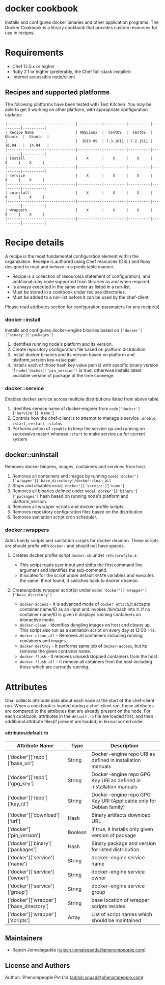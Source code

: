 docker cookbook
===============

Installs and configures docker binaries and other application programs. 
The Docker Cookbook is a library cookbook that provides custom resources for use in recipes.

Requirements
============
* Chef 12.5.x or higher
* Ruby 2.1 or higher (preferably, the Chef full-stack installer)
* Internet accessible node/client 

Recipes and supported platforms
-------------------------------
The following platforms have been tested with Test Kitchen. You may be 
able to get it working on other platform, with appropriate configuration updates
```
|-------------------------------|-----------|----------|----------|----------|----------|
| Recipe Name                   | AWSLinux  |  CentOS  |  CentOS  |  Ubuntu  |  Ubuntu  |
|                               |  2016.09  | 7.3.1611 | 7.2.1511 |  16.04   |  14.04   | 
|-------------------------------|-----------|----------|----------|----------|----------|
| install                       |    X      |    X     |    X     |    X     |    X     |    
|-------------------------------|-----------|----------|----------|----------|----------|
| service                       |    X      |    X     |    X     |    X     |    X     |    
|-------------------------------|-----------|----------|----------|----------|----------|
| uninstall                     |    X      |    X     |    X     |    X     |    X     |    
|-------------------------------|-----------|----------|----------|----------|----------|
| wrappers                      |    X      |    X     |    X     |    X     |    X     |    
|-------------------------------|-----------|----------|----------|----------|----------|

```
Recipe details
==============

A recipe is the most fundamental configuration element within the organization. Receipe is authored using 
Chef resources (DSL) and Ruby designed to read and behave in a predictable manner.

* Recipe is a collection of resource(a statement of configuration),
  and additional ruby code supported from libraries as and when required.
* Is always executed in the same order as listed in a run-list. 
* Must be stored in a cookbook under recipes directories.
* Must be added to a run-list before it can be used by the chef-client

Please read attributes section for configuration paramaters for any recipe(s)

### docker::install

Installs and configures docker-engine binaries based on `['docker']['binary']['packages']`

1. Identifies running node's platform and its version.
1. Create repository configuration file based on platform distribution.
1. Install docker binaries and its version based on platform and platform_version key-value pair. 
1. Installs each of those hash key value pair(s) with specific binary version if `node['docker]['pin_version']` is true,
   otherwise installs latest available version of package at the time converge.


### docker::service

Enables docker service across multiple distributions listed from above table.

1. Identifies service name of docker-enginer from `node['docker']['service']['name']`
1. Controls how the chef-client is to attempt to manage a service `:enable`, `:start`,`:restart`, `:status` 
1. Performs action of `:enable` to keep the service up and running on successive restart whereas `:start` to make service up for current system

## docker::uninstall

Removes docker binaries, images, containers and services from host. 

1. Removes all containers and images by running `node['docker']['wrapper']['base_directory]/docker-clean_all`
1. Stops and disables `node['docker']['service']['name']`.
1. Removes all binaries defined under `node['docker']['binary']['packages']` hash based on running node's platform and platform_version.
1. Removes all wrapper scripts and docker-profile scripts.
1. Removes repository configuration files based on the distribution.
1. Removes sanitation script cron scheduler.

### docker::wrappers

Adds handy scripts and sanitation scripts for docker deamon. These scripts are should prefix with `docker-` and should not have spaces. 

1. Creates docker profile script `docker.sh` under `/etc/profile.d`.

    * This script reads user input and shifts the first command line argument and identifies the sub-command.
    * It locates for the script under default `$PATH` variables and executes the same. If not found, it switches back to docker deamon.

1. Create/update wrapper script(s) under `node['docker']['wrapper']['base_directory']`

    * `docker-access`     - It is advanced mode of `docker attach`,It accepts container name/ID as an input and invokes /bin/bash into it. If no container name/ID is given it displays running containers on interactive mode.  
    * `docker-clean`      - Identifies dangling images on host and cleans up. This script also run as a sanitation script on every day at 12:00 Hrs.
    * `docker-clean_all`  - Removes all containers including running containers and images.
    * `docker-destroy`    - It performs same job of `docker-access`, but its removes the given container name.
    * `docker-flush`      - It removes unused/stopped containers from the host.
    * `docker-flush_all`  - It remove all cotainers from the host including those which are currently running.

Attributes
==========

Ohai collects attribute data about each node at the start of the chef-client run.
When a cookbook is loaded during a chef-client run, these attributes are compared to the attributes that are already present on the node.
For each cookbook, attributes in the `default.rb` file are loaded first, and then additional attribute files(if present are loaded) in lexical sorted order.

#### attributes/default.rb

|Attribute Name                                 | Type          | Description                                                          |
|---------------------------------------------- |---------------|----------------------------------------------------------------------|
| ['docker']['repo']['base_uri']                | String        | Docker-engine repo URI as defined in installation manuals            |
| ['docker']['repo']['gpg_key']                 | String        | Docker-engine repo GPG Key URI as defined in installation manuals    |
| ['docker']['repo']['key_id']                  | String        | Docker-engine repo GPG Key URI (Applicable only for Debian family)   |
| ['docker']['download']['uri']                 | Hash          | Binary artifacts download URL                                        |
| ['docker']['pin_version']                     | Boolean       | If true, it installs only given version of package                   |
| ['docker']['binary']['packages']              | Hash          | Binary package and version for listed distribution                   |
| ['docker']['service']['name']                 | String        | docker-engine service name                                           |
| ['docker']['service']['owner']                | String        | docker-engine service owner                                          |
| ['docker']['service']['group']                | String        | docker-engine service group                                          |
| ['docker']['wrapper']['base_directory']       | String        | base location of wrapper scripts resides                             |
| ['docker']['wrapper']['scripts']              | Array         | List of script names which should be maintained                      |

## Maintainers

* Rajesh Jonnalagadda (<rajesh.jonnalagadda@phenompeople.com>)

## License and Authors

Author:: Phenompeople Pvt Ltd (<admin.squad@phenompeople.com>)
